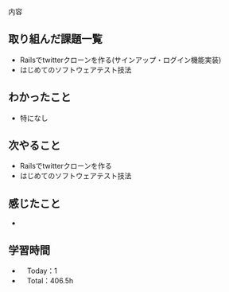 内容
## 取り組んだ課題一覧
- Railsでtwitterクローンを作る(サインアップ・ログイン機能実装)
- はじめてのソフトウェアテスト技法
 
## わかったこと 
- 特になし
 
## 次やること
- Railsでtwitterクローンを作る
- はじめてのソフトウェアテスト技法

## 感じたこと
- 

## 学習時間
- 　Today：1
- 　Total：406.5h